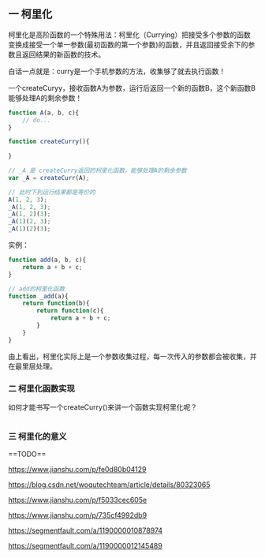 ## 一 柯里化

柯里化是高阶函数的一个特殊用法：柯里化（Currying）把接受多个参数的函数变换成接受一个单一参数(最初函数的第一个参数)的函数，并且返回接受余下的参数且返回结果的新函数的技术。  

白话一点就是：curry是一个手机参数的方法，收集够了就去执行函数！  


一个createCuryy，接收函数A为参数，运行后返回一个新的函数B，这个新函数B能够处理A的剩余参数！  
```js
function A(a, b, c){
    // do...
}

function createCurry(){
     
}

// _A 是 createCurry返回的柯里化函数，能够处理A的剩余参数
var _A = createCurr(A);

// 此时下列运行结果都是等价的
A(1, 2, 3);
_A(1, 2, 3);
_A(1, 2)(3);
_A(1)(2, 3);
_A(1)(2)(3);
```

实例：
```js
function add(a, b, c){
    return a + b + c;
}

// add的柯里化函数
function _add(a){
    return function(b){
        return function(c){
            return a + b + c;
        }
    }
}
```

由上看出，柯里化实际上是一个参数收集过程，每一次传入的参数都会被收集，并在最里层处理。

### 二 柯里化函数实现

如何才能书写一个createCurry()来讲一个函数实现柯里化呢？
```js

```


### 三 柯里化的意义

==TODO==

https://www.jianshu.com/p/fe0d80b04129

https://blog.csdn.net/woqutechteam/article/details/80323065

https://www.jianshu.com/p/f5033cec605e

https://www.jianshu.com/p/735cf4992db9

https://segmentfault.com/a/1190000010878974

https://segmentfault.com/a/1190000012145489

